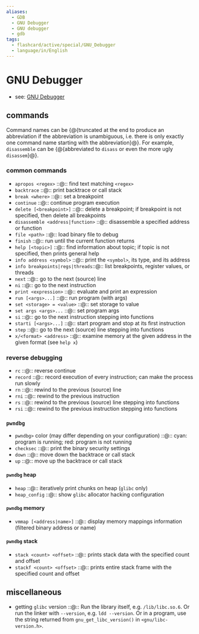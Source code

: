 ```yaml
---
aliases:
  - GDB
  - GNU Debugger
  - GNU debugger
  - gdb
tags:
  - flashcard/active/special/GNU_Debugger
  - language/in/English
---
```


# GNU Debugger

- see: [GNU Debugger](../general/GNU%20Debugger.md)

## commands

Command names can be {@{truncated at the end to produce an abbreviation if the abbreviation is unambiguous, i.e. there is only exactly one command name starting with the abbreviation}@}. For example, `disassemble` can be {@{abbreviated to `disass` or even the more ugly `disassem`}@}. <!--SR:!2025-03-17,130,325!2025-01-13,88,345-->

### common commands

- `apropos <regex>` ::@:: find text matching `<regex>` <!--SR:!2025-06-22,226,330!2025-02-13,119,290-->
- `backtrace` ::@:: print backtrace or call stack <!--SR:!2025-04-29,169,310!2025-07-05,237,330-->
- `break <where>` ::@:: set a breakpoint <!--SR:!2025-06-14,220,330!2025-09-30,301,330-->
- `continue` ::@:: continue program execution <!--SR:!2025-04-12,165,310!2025-05-30,207,330-->
- `delete [<breakpoint>]` ::@:: delete a breakpoint; if breakpoint is not specified, then delete all breakpoints <!--SR:!2025-07-29,255,330!2025-07-10,240,330-->
- `disassemble <address|function>` ::@:: disassemble a specified address or function <!--SR:!2025-06-11,201,345!2025-01-13,88,345-->
- `file <path>` ::@:: load binary file to debug <!--SR:!2025-09-04,281,330!2025-07-27,252,330-->
- `finish` ::@:: run until the current function returns <!--SR:!2025-10-02,303,330!2025-05-23,193,310-->
- `help [<topic>]` ::@:: find information about topic; if topic is not specified, then prints general help <!--SR:!2025-01-13,88,345!2025-07-22,234,345-->
- `info address <symbol>` ::@:: print the `<symbol>`, its type, and its address <!--SR:!2025-01-13,88,345!2024-12-19,63,325-->
- `info breakpoints|regs|threads`::@:: list breakpoints, register values, or threads <!--SR:!2025-07-11,241,330!2025-05-01,184,310-->
- `next` ::@:: go to the next (source) line <!--SR:!2025-06-07,214,330!2025-05-13,194,310-->
- `ni` ::@:: go to the next instruction <!--SR:!2025-07-30,256,330!2025-08-26,277,330-->
- `print <expression>` ::@:: evaluate and print an expression <!--SR:!2025-01-26,97,270!2025-09-29,300,330-->
- `run [<args>...]` ::@:: run program (with args) <!--SR:!2025-07-18,246,330!2025-08-19,271,330-->
- `set <storage> = <value>` ::@:: set storage to value <!--SR:!2025-01-13,88,345!2025-01-13,88,345-->
- `set args <args>...` ::@:: set program args <!--SR:!2024-12-05,72,310!2025-06-15,220,330-->
- `si` ::@:: go to the next instruction stepping into functions <!--SR:!2025-08-07,263,330!2025-06-01,189,270-->
- `starti [<args>...]` ::@:: start program and stop at its first instruction <!--SR:!2025-10-01,302,330!2025-03-27,137,290-->
- `step` ::@:: go to the next (source) line stepping into functions <!--SR:!2025-04-27,167,310!2025-02-14,119,290-->
- `x/<format> <address>` ::@:: examine memory at the given address in the given format (see `help x`) <!--SR:!2025-07-08,217,310!2025-03-27,141,290-->

### reverse debugging

- `rc` ::@:: reverse continue <!--SR:!2025-01-13,88,345!2025-01-13,88,345-->
- `record` ::@:: record execution of every instruction; can make the process run slowly <!--SR:!2025-05-22,185,345!2025-01-13,88,345-->
- `rn` ::@:: rewind to the previous (source) line <!--SR:!2025-01-13,88,345!2025-08-21,264,345-->
- `rni` ::@:: rewind to the previous instruction <!--SR:!2025-01-13,88,345!2025-01-13,88,345-->
- `rs` ::@:: rewind to the previous (source) line stepping into functions <!--SR:!2025-03-08,122,325!2025-01-02,77,345-->
- `rsi` ::@:: rewind to the previous instruction stepping into functions <!--SR:!2025-07-26,238,345!2025-01-13,88,345-->

### `pwndbg`

- `pwndbg>` color (may differ depending on your configuration) ::@:: cyan: program is running; red: program is not running <!--SR:!2025-06-26,229,330!2025-04-28,173,310-->
- `checksec` ::@:: print the binary security settings <!--SR:!2025-01-02,77,345!2025-01-13,88,345-->
- `down` ::@:: move down the backtrace or call stack <!--SR:!2025-04-23,164,310!2025-07-23,249,330-->
- `up` ::@:: move up the backtrace or call stack <!--SR:!2025-05-03,173,310!2025-05-12,185,310-->

#### `pwndbg` heap

- `heap` ::@:: iteratively print chunks on heap (`glibc` only) <!--SR:!2024-12-05,72,310!2025-09-12,286,330-->
- `heap_config` ::@:: show `glibc` allocator hacking configuration <!--SR:!2025-05-14,186,310!2025-08-18,267,330-->

#### `pwndbg` memory

- `vmmap [<address|name>]` ::@:: display memory mappings information (filtered binary address or name) <!--SR:!2025-04-06,161,310!2024-12-04,71,310-->

#### `pwndbg` stack

- `stack <count> <offset>` ::@:: prints stack data with the specified count and offset <!--SR:!2025-01-13,88,345!2025-03-20,128,305-->
- `stackf <count> <offset>` ::@:: prints entire stack frame with the specified count and offset <!--SR:!2025-04-08,141,305!2025-03-10,122,305-->

## miscellaneous

- getting `glibc` version ::@:: Run the library itself, e.g. `/lib/libc.so.6`. Or run the linker with `--version`, e.g. `ldd --version`. Or in a program, use the string returned from `gnu_get_libc_version()` in `<gnu/libc-version.h>`. <!--SR:!2025-05-11,184,310!2025-04-16,168,310-->
